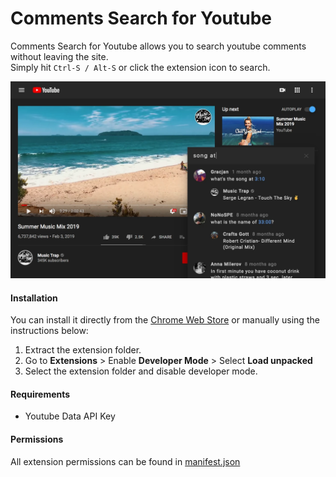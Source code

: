 # Comments Search for Youtube
Comments Search for Youtube allows you to search youtube comments without leaving the site.  
Simply hit `Ctrl-S / Alt-S` or click the extension icon to search.

![Comments Search for Youtube Extension Screenshot][screenshot]

#### Installation
You can install it directly from the [Chrome Web Store][cws] or manually using the instructions below:
1. Extract the extension folder.
2. Go to **Extensions** > Enable **Developer Mode** > Select **Load unpacked**
3. Select the extension folder and disable developer mode.

#### Requirements
* Youtube Data API Key

#### Permissions
All extension permissions can be found in [manifest.json][manifest]

[cws]: https://chromewebstore.google.com/detail/comments-search-for-youtu/fbbhnhgdgjbfnkoiiedglmlnmleefjga "Comments Search for Youtube on Chrome Web Store"
[screenshot]: /assets/screenshot.webp "Comments Search for Youtube Screenshot"
[manifest]: /manifest.json